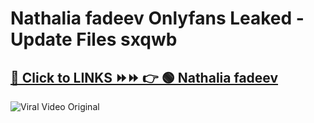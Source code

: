 
 # Nathalia fadeev Onlyfans Leaked - Update Files sxqwb

## <h2><a href="https://clipsfans.com/Nathalia_fadeev&ref=git">🔗 Click to LINKS ⏩⏩ 👉 🟢 Nathalia fadeev </a></h2>

<a href="https://clipsfans.com/Nathalia_fadeev&ref=git" rel="nofollow" data-target="animated-image.originalLink"><img src="https://i.ibb.co.com/xMMVF88/686577567.gif" alt="Viral Video Original" style="max-width: 100%; display: inline-block;" data-target="animated-image.originalImage"></a>

